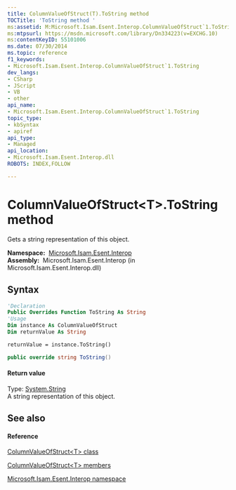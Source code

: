 ```yaml
---
title: ColumnValueOfStruct(T).ToString method 
TOCTitle: 'ToString method '
ms:assetid: M:Microsoft.Isam.Esent.Interop.ColumnValueOfStruct`1.ToString
ms:mtpsurl: https://msdn.microsoft.com/library/Dn334223(v=EXCHG.10)
ms:contentKeyID: 55101006
ms.date: 07/30/2014
ms.topic: reference
f1_keywords:
- Microsoft.Isam.Esent.Interop.ColumnValueOfStruct`1.ToString
dev_langs:
- CSharp
- JScript
- VB
- other
api_name: 
- Microsoft.Isam.Esent.Interop.ColumnValueOfStruct`1.ToString
topic_type: 
- kbSyntax
- apiref
api_type: 
- Managed
api_location: 
- Microsoft.Isam.Esent.Interop.dll
ROBOTS: INDEX,FOLLOW

---
```


# ColumnValueOfStruct\<T\>.ToString method

Gets a string representation of this object.

**Namespace:**  [Microsoft.Isam.Esent.Interop](hh596136\(v=exchg.10\).md)  
**Assembly:**  Microsoft.Isam.Esent.Interop (in Microsoft.Isam.Esent.Interop.dll)

## Syntax

``` vb
'Declaration
Public Overrides Function ToString As String
'Usage
Dim instance As ColumnValueOfStruct
Dim returnValue As String

returnValue = instance.ToString()
```

``` csharp
public override string ToString()
```

#### Return value

Type: [System.String](https://docs.microsoft.com/dotnet/api/system.string?redirectedfrom=MSDN)  
A string representation of this object.  

## See also

#### Reference

[ColumnValueOfStruct\<T\> class](dn334171\(v=exchg.10\).md)

[ColumnValueOfStruct\<T\> members](dn334217\(v=exchg.10\).md)

[Microsoft.Isam.Esent.Interop namespace](hh596136\(v=exchg.10\).md)

